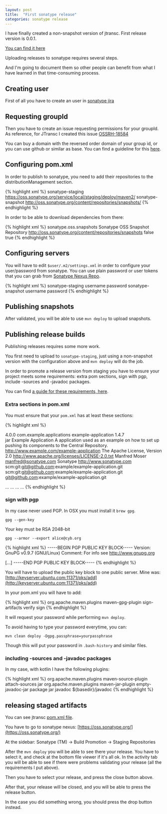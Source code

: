 ```yaml
---
layout: post
title:  "First sonatype release"
categories: sonatype release
---
```


I have finally created a non-snapshot version of jtransc.
First release version is 0.0.1.

[You can find it here](http://search.maven.org/#search%7Cga%7C1%7Cg%3A%22com.jtransc%22l)

Uploading releases to sonatype requires several steps.

And I'm going to document them so other people can benefit from what I have learned
in that time-consuming process.

## Creating user
First of all you have to create an user in [sonatype jira](https://issues.sonatype.org/)

## Requesting groupId
Then you have to create an issue requesting permissions for your groupId.
As reference, for JTransc I created this issue [OSSRH-18584](https://issues.sonatype.org/browse/OSSRH-18584)

You can buy a domain with the reversed order domain of your group id, or you can use github or similar as base.
You can find a guideline for this [here](http://central.sonatype.org/pages/choosing-your-coordinates.html).

## Configuring pom.xml

In order to publish to sonatype, you need to add their repositories to the distributionManagement section.

{% highlight xml %}
<distributionManagement>
    <repository>
        <id>sonatype-staging</id>
        <url>https://oss.sonatype.org/service/local/staging/deploy/maven2/</url>
    </repository>
    <snapshotRepository>
        <id>sonatype-snapshot</id>
        <url>http://oss.sonatype.org/content/repositories/snapshots/</url>
    </snapshotRepository>
</distributionManagement>
{% endhighlight %}

In order to be able to download dependencies from there:

{% highlight xml %}
<repositories>
    <repository>
        <id>sonatype.oss.snapshots</id>
        <name>Sonatype OSS Snapshot Repository</name>
        <url>http://oss.sonatype.org/content/repositories/snapshots</url>
        <releases>
            <enabled>false</enabled>
        </releases>
        <snapshots>
            <enabled>true</enabled>
        </snapshots>
    </repository>
</repositories>
{% endhighlight %}

## Configuring servers

You will have to edit `$user/.m2/settings.xml` in order to configure your user/password from sonatype.
You can use plain password or user tokens that you can grab from [Sonatype Nexus Repo](https://oss.sonatype.org/).

{% highlight xml %}
<settings xmlns="http://maven.apache.org/SETTINGS/1.0.0"
          xmlns:xsi="http://www.w3.org/2001/XMLSchema-instance"
          xsi:schemaLocation="http://maven.apache.org/SETTINGS/1.0.0
                          http://maven.apache.org/xsd/settings-1.0.0.xsd">
    <localRepository/>
    <interactiveMode/>
    <usePluginRegistry/>
    <offline/>
    <pluginGroups/>
    <servers>
      <server>
      	<id>sonatype-staging</id>
      	<username>username</username>
      	<password>password</password>
      </server>
      <server>
      	<id>sonatype-snapshot</id>
      	<username>username</username>
      	<password>password</password>
      </server>
    </servers>
    <mirrors/>
    <proxies/>
    <profiles/>
    <activeProfiles/>
</settings>
{% endhighlight %}

## Publishing snapshots

After validated, you will be able to use `mvn deploy` to upload snapshots.

## Publishing release builds

Publishing releases requires some more work.

You first need to upload to `sonatype-staging`, just using a non-snapshot version
with the configuration above and `mvn deploy` will do the job.

In order to promote a release version from staging you have to ensure your project
meets some requirements: extra pom sections, sign with pgp, include -sources and -javadoc packages.

You can find [a guide for these requirements, here](http://central.sonatype.org/pages/requirements.html).

### Extra sections in pom.xml

You must ensure that your `pom.xml` has at least these sections:

{% highlight xml %}
<?xml version="1.0" encoding="UTF-8"?>
<project xmlns="http://maven.apache.org/POM/4.0.0"
xmlns:xsi="http://www.w3.org/2001/XMLSchema-instance"
xsi:schemaLocation="http://maven.apache.org/POM/4.0.0 http://maven.apache.org/maven-v4_0_0.xsd">
  <modelVersion>4.0.0</modelVersion>
  <groupId>com.example.applications</groupId>
  <artifactId>example-application</artifactId>
  <version>1.4.7</version>  
  <packaging>jar</packaging>
  <name>Example Application</name>
  <description>A application used as an example on how to set up pushing
  its components to the Central Repository.</description>
  <url>http://www.example.com/example-application</url>
  <licenses>
    <license>
      <name>The Apache License, Version 2.0</name>
      <url>http://www.apache.org/licenses/LICENSE-2.0.txt</url>
    </license>
  </licenses>
  <developers>
    <developer>
      <name>Manfred Moser</name>
      <email>manfred@sonatype.com</email>
      <organization>Sonatype</organization>
      <organizationUrl>http://www.sonatype.com</organizationUrl>
    </developer>
  </developers>
  <scm>
    <connection>scm:git:git@github.com:example/example-application.git</connection>
    <developerConnection>scm:git:git@github.com:example/example-application.git</developerConnection>
    <url>git@github.com:example/example-application.git</url>
  </scm>

  <dependencies>
    <dependency>
      <groupId>...</groupId>
      <artifactId>...</artifactId>
      <version>...</version>
    </dependency>
    ...
  </dependencies>

</project>
{% endhighlight %}

### sign with pgp

In my case never used PGP. In OSX you must install it `brew gpg`.

`gpg --gen-key`

Your key must be RSA 2048-bit

`gpg --armor --export alice@cyb.org`

{% highlight xml %}
-----BEGIN PGP PUBLIC KEY BLOCK-----
Version: GnuPG v0.9.7 (GNU/Linux)
Comment: For info see http://www.gnupg.org

[...]
-----END PGP PUBLIC KEY BLOCK-----
{% endhighlight %}

You will have to upload the public key block to one public server. Mine was:
[http://keyserver.ubuntu.com:11371/pks/add](http://keyserver.ubuntu.com:11371/pks/add)

In your pom.xml you will have to add:

{% highlight xml %}
<build><plugins>
<plugin>
    <groupId>org.apache.maven.plugins</groupId>
    <artifactId>maven-gpg-plugin</artifactId>
    <executions>
        <execution>
            <id>sign-artifacts</id>
            <phase>verify</phase>
            <goals>
                <goal>sign</goal>
            </goals>
        </execution>
    </executions>
</plugin>
</plugins></build>
{% endhighlight %}

It will request your password while performing `mvn deploy`.

To avoid having to type your password everytime, you can:

`mvn clean deploy -Dgpg.passphrase=yourpassphrase`

Though this will put your password in `.bash-history` and similar files.

### including -sources and -javadoc packages

In my case, with kotlin I have the following plugins:

{% highlight xml %}
<plugin>
    <groupId>org.apache.maven.plugins</groupId>
    <artifactId>maven-source-plugin</artifactId>
    <executions>
        <execution>
            <id>attach-sources</id>
            <goals>
                <goal>jar</goal>
            </goals>
        </execution>
    </executions>
</plugin>
<plugin>
    <groupId>org.apache.maven.plugins</groupId>
    <artifactId>maven-jar-plugin</artifactId>
    <executions>
        <execution>
            <id>empty-javadoc-jar</id>
            <phase>package</phase>
            <goals>
                <goal>jar</goal>
            </goals>
            <configuration>
                <classifier>javadoc</classifier>
                <classesDirectory>${basedir}/javadoc</classesDirectory>
            </configuration>
        </execution>
    </executions>
</plugin>
{% endhighlight %}

## releasing staged artifacts

You can see jtransc [pom.xml file](https://github.com/jtransc/jtransc/blob/master/pom.xml).

You have to go to sonatype nexus: [https://oss.sonatype.org/](https://oss.sonatype.org/)

At the sidebar: Sonatype (TM) -> Build Promotion -> Staging Repositories

After the `mvn deploy` you will be able to see there your release.
You have to select it, and check at the bottom file viewer if it's all ok.
In the activity tab you will be able to see if there were problems validating your release
(all the requirements I put above).

Then you have to select your release, and press the close button above.

After that, your release will be closed, and you will be able to press the release button.

In the case you did something wrong, you should press the drop button instead.
